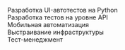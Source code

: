 Разработка UI-автотестов на Python  
Разработка тестов на уровне API  
Мобильная автоматизация  
Выстраивание инфраструктуры  
Тест-менеджмент  